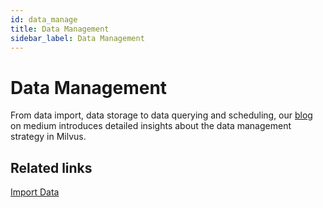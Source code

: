 ```yaml
---
id: data_manage
title: Data Management
sidebar_label: Data Management
---
```


# Data Management

From data import, data storage to data querying and scheduling, our [blog](https://medium.com/@milvusio/managing-data-in-massive-scale-vector-search-engine-db2e8941ce2f) on medium introduces detailed insights about the data management strategy in Milvus. 

## Related links

[Import Data](../userguide/import_data.md)
